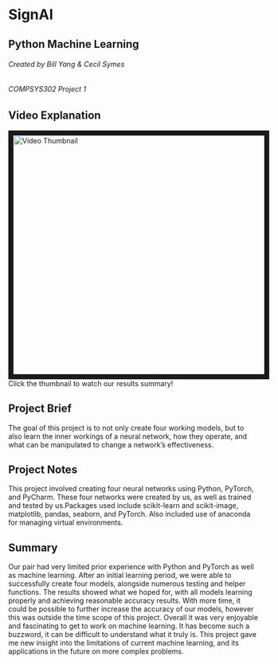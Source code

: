 # SignAI
## Python Machine Learning
###### Created by Bill Yang & Cecil Symes
###### COMPSYS302 Project 1

## Video Explanation

<a href="http://www.youtube.com/watch?feature=player_embedded&v=AzX0CtS6SAM" target="_blank"><img src="http://img.youtube.com/vi/AzX0CtS6SAM/0.jpg" 
alt="Video Thumbnail" width="640" height="480" border="10" /></a>
Click the thumbnail to watch our results summary!

## Project Brief

The goal of this project is to not only create four working models, but to also learn the inner workings of a neural network, how they operate, and what can be manipulated to change a network’s effectiveness.

## Project Notes

This project involved creating four neural networks using Python, PyTorch, and PyCharm. These four networks were created by us, as well as trained and tested by us.Packages used include scikit-learn and scikit-image, matplotlib, pandas, seaborn, and PyTorch. Also included use of anaconda for managing virtual environments.

## Summary

Our pair had very limited prior experience with Python and PyTorch as well as machine learning. After an initial learning period, we were able to successfully create four models, alongside numerous testing and helper functions.
The results showed what we hoped for, with all models learning properly and achieving reasonable accuracy results. With more time, it could be possible to further increase the accuracy of our models, however this was outside the time scope of this project.
Overall it was very enjoyable and fascinating to get to work on machine learning. It has become such a buzzword, it can be difficult to understand what it truly is. This project gave me new insight into the limitations of current machine learning, and its applications in the future on more complex problems.

